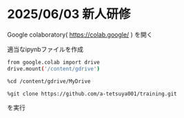# 2025/06/03 新人研修

Google colaboratory( https://colab.google/ ) を開く

適当なipynbファイルを作成
```sh
from google.colab import drive
drive.mount('/content/gdrive')

%cd /content/gdrive/MyDrive

%git clone https://github.com/a-tetsuya001/training.git
```
を実行